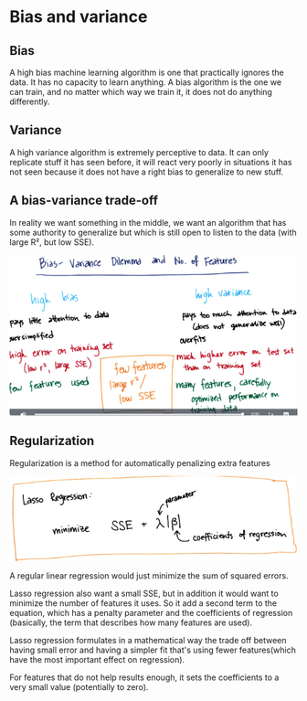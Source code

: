 # Bias and variance

## Bias

A high bias machine learning algorithm is one that practically ignores the data. It has no capacity to learn anything. A bias algorithm is the one we can train, and no matter which way we train it, it does not do anything differently. 

## Variance

A high variance algorithm is extremely perceptive to data. It can only replicate stuff it has seen before, it will react very poorly in situations it has not seen because it does not have a right bias to generalize to new stuff. 

## A bias-variance trade-off

In reality we want something in the middle, we want an algorithm that has some authority to generalize but which is still open to listen to the data (with large R², but low SSE). 

![bias-variance](bias-variance.png)

## Regularization

Regularization is a method for automatically penalizing extra features

![lasso-regression](lasso-regression.png)

A regular linear regression would just minimize the sum of squared errors. 

Lasso regression also want a small SSE, but in addition it would want to minimize the number of features it uses.  So it add a second term to the equation, which has a penalty parameter and the coefficients of regression (basically, the term that describes how many features are used). 

Lasso regression formulates in a mathematical way the trade off between having small error and having a simpler fit that's using fewer features(which have the most important effect on regression). 

For features that do not help results enough, it sets the coefficients to a very small value (potentially to zero). 


